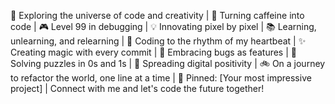 🚀 Exploring the universe of code and creativity | 🌌 Turning caffeine into code | 🎮 Level 99 in debugging | 💡 Innovating pixel by pixel | 📚 Learning, unlearning, and relearning | 🎵 Coding to the rhythm of my heartbeat | ✨ Creating magic with every commit | 🌟 Embracing bugs as features | 🧩 Solving puzzles in 0s and 1s | 🌈 Spreading digital positivity | 🚲 On a journey to refactor the world, one line at a time | 📌 Pinned: [Your most impressive project] | Connect with me and let's code the future together!
